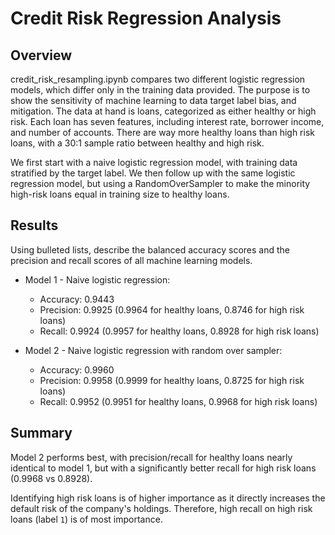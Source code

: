 # Credit Risk Regression Analysis

## Overview

credit_risk_resampling.ipynb compares two different logistic regression models, which differ only in the training data provided. The purpose is to show the sensitivity of machine learning to data target label bias, and mitigation. The data at hand is loans, categorized as either healthy or high risk. Each loan has seven features, including interest rate, borrower income, and number of accounts. There are way more healthy loans than high risk loans, with a 30:1 sample ratio between healthy and high risk.

We first start with a naive logistic regression model, with training data stratified by the target label. We then follow up with the same logistic regression model, but using a RandomOverSampler to make the minority high-risk loans equal in training size to healthy loans.

## Results

Using bulleted lists, describe the balanced accuracy scores and the precision and recall scores of all machine learning models.

* Model 1 - Naive logistic regression:
  * Accuracy:  0.9443
  * Precision: 0.9925 (0.9964 for healthy loans, 0.8746 for high risk loans)
  * Recall:    0.9924 (0.9957 for healthy loans, 0.8928 for high risk loans)



* Model 2 - Naive logistic regression with random over sampler:
  * Accuracy:  0.9960
  * Precision: 0.9958 (0.9999 for healthy loans, 0.8725 for high risk loans)
  * Recall:    0.9952 (0.9951 for healthy loans, 0.9968 for high risk loans)

## Summary

Model 2 performs best, with precision/recall for healthy loans nearly identical to model 1, but with a significantly better recall for high risk loans (0.9968 vs 0.8928).

Identifying high risk loans is of higher importance as it directly increases the default risk of the company's holdings. Therefore, high recall on high risk loans (label `1`) is of most importance.

